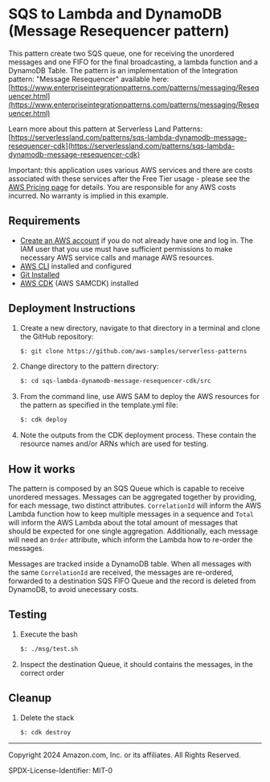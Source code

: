 # SQS to Lambda and DynamoDB (Message Resequencer pattern)

This pattern create two SQS queue, one for receiving the unordered messages and one FIFO for the final broadcasting, a lambda function and a DynamoDB Table. The pattern is an implementation of the Integration pattern: "Message Resequencer" available here: [https://www.enterpriseintegrationpatterns.com/patterns/messaging/Resequencer.html](https://www.enterpriseintegrationpatterns.com/patterns/messaging/Resequencer.html)

Learn more about this pattern at Serverless Land Patterns: [https://serverlessland.com/patterns/sqs-lambda-dynamodb-message-resequencer-cdk](https://serverlessland.com/patterns/sqs-lambda-dynamodb-message-resequencer-cdk)

Important: this application uses various AWS services and there are costs associated with these services after the Free Tier usage - please see the [AWS Pricing page](https://aws.amazon.com/pricing/) for details. You are responsible for any AWS costs incurred. No warranty is implied in this example.

## Requirements

* [Create an AWS account](https://portal.aws.amazon.com/gp/aws/developer/registration/index.html) if you do not already have one and log in. The IAM user that you use must have sufficient permissions to make necessary AWS service calls and manage AWS resources.
* [AWS CLI](https://docs.aws.amazon.com/cli/latest/userguide/install-cliv2.html) installed and configured
* [Git Installed](https://git-scm.com/book/en/v2/Getting-Started-Installing-Git)
* [AWS CDK](https://docs.aws.amazon.com/cdk/v2/guide/getting_started.html) (AWS SAMCDK) installed

## Deployment Instructions

1. Create a new directory, navigate to that directory in a terminal and clone the GitHub repository:
    ```bash 
    $: git clone https://github.com/aws-samples/serverless-patterns
    ```
1. Change directory to the pattern directory:
    ```bash
    $: cd sqs-lambda-dynamodb-message-resequencer-cdk/src
    ```
1. From the command line, use AWS SAM to deploy the AWS resources for the pattern as specified in the template.yml file:
    ```bash
    $: cdk deploy
    ```
1. Note the outputs from the CDK deployment process. These contain the resource names and/or ARNs which are used for testing.

## How it works

The pattern is composed by an SQS Queue which is capable to receive unordered messages. Messages can be aggregated together by providing, for each message, two distinct attributes. `CorrelationId` will inform the AWS Lambda function how to keep multiple messages in a sequence and `Total` will inform the AWS Lambda about the total amount of messages that should be expected for one single aggregation. Additionally, each message will need an `Order` attribute, which inform the Lambda how to re-order the messages.

Messages are tracked inside a DynamoDB table. When all messages with the same `CorrelationId` are received, the messages are re-ordered, forwarded to a destination SQS FIFO Queue and the record is deleted from DynamoDB, to avoid unecessary costs.

## Testing

1. Execute the bash
   ```bash
   $: ./msg/test.sh
   ```
2. Inspect the destination Queue, it should contains the messages, in the correct order

## Cleanup
 
1. Delete the stack
    ```bash
    $: cdk destroy
    ```
----
Copyright 2024 Amazon.com, Inc. or its affiliates. All Rights Reserved.

SPDX-License-Identifier: MIT-0